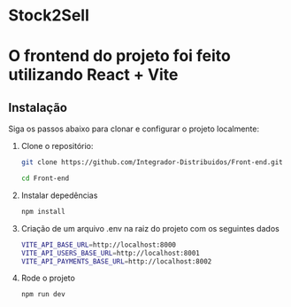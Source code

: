 # Stock2Sell

# O frontend do projeto foi feito utilizando React + Vite

## Instalação

Siga os passos abaixo para clonar e configurar o projeto localmente:

1. Clone o repositório:
   ```bash
   git clone https://github.com/Integrador-Distribuidos/Front-end.git

   cd Front-end

2. Instalar depedências
   ```bash
   npm install

3. Criação de um arquivo .env na raiz do projeto com os seguintes dados
    ```bash
    VITE_API_BASE_URL=http://localhost:8000
    VITE_API_USERS_BASE_URL=http://localhost:8001
    VITE_API_PAYMENTS_BASE_URL=http://localhost:8002


4. Rode o projeto
    ```bash
    npm run dev


